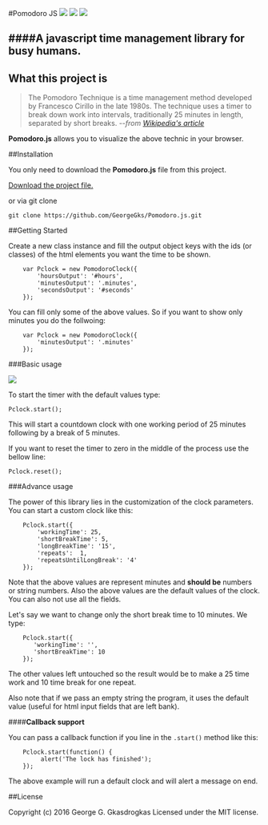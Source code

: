#Pomodoro JS
![](https://img.shields.io/badge/version-1.0%20stable-2980b9.svg?style=flat-square) ![](https://img.shields.io/badge/ECMAScript-2015%20/%20v6-1abc9c.svg?style=flat-square) ![](https://img.shields.io/badge/license-MIT-3498db.svg?style=flat-square) 

####A javascript time management library for busy humans.
----------

## What this project is

> The Pomodoro Technique is a time management method developed by
> Francesco Cirillo in the late 1980s. The technique uses a timer to
> break down work into intervals, traditionally 25 minutes in length,
> separated by short breaks.
> *--from [Wikipedia's article](https://en.wikipedia.org/wiki/Pomodoro_Technique)*


**Pomodoro.js** allows you to visualize the above technic in your browser.

##Installation

You only need to download  the **Pomodoro.js** file from this project. 

[Download the project file.](https://github.com/GeorgeGks/Pomodoro.js/archive/master.zip)

or via git clone

`git clone https://github.com/GeorgeGks/Pomodoro.js.git`


##Getting Started

Create a new class instance and fill the output object keys with the ids (or classes) of the html elements you want the time to be shown.
```
    var Pclock = new PomodoroClock({
        'hoursOutput': '#hours',
        'minutesOutput': '.minutes',
        'secondsOutput': '#seconds'
    });
```
You can fill only some of the above values. So if you want to show only minutes you do the follwoing:
```
    var Pclock = new PomodoroClock({
        'minutesOutput': '.minutes'
    });
```
###Basic usage

![](http://storage6.static.itmages.com/i/16/0512/h_1463068910_6833375_5046a0e223.png)

To start the timer with the default values type:

    Pclock.start();

This will start a countdown clock with one working period of 25 minutes following by a break of 5 minutes.

If you want to reset the timer to zero in the middle of the process use the bellow line:

    Pclock.reset();

###Advance usage

The power of this library lies in the customization of the clock parameters. 
You can start a custom clock like this:
```
    Pclock.start({
        'workingTime': 25,
        'shortBreakTime': 5,
        'longBreakTime': '15',
        'repeats':  1,
        'repeatsUntilLongBreak': '4'
    });
```
Note that the above values are represent minutes and **should be** numbers or string numbers. Also the above values are the default values of the clock. You can also not use all the fields. 

Let's say we want to change only the short break time to 10 minutes. We type:
```
    Pclock.start({
       'workingTime': '',
       'shortBreakTime': 10
    });
```
The other values left untouched so the result would be to make a  25 time work and 10 time break for one repeat. 

Also note that if we pass an empty string the program, it uses the default value (useful for html input fields that are left bank).


####**Callback support**

You can pass a callback function if you line in the `.start()` method like this:
```
    Pclock.start(function() {
         alert('The lock has finished');           
    });
```
The above example will run a default clock and will alert a message on end. 

##License

Copyright (c) 2016 George G. Gkasdrogkas
Licensed under the MIT license.


